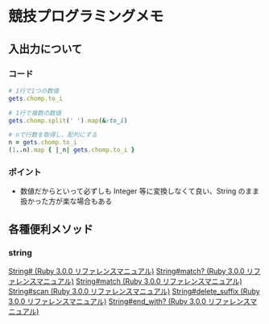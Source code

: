 # 競技プログラミングメモ

## 入出力について

### コード

```rb
# 1行で1つの数値
gets.chomp.to_i

# 1行で複数の数値
gets.chomp.split(' ').map(&:to_i)

# nで行数を取得し、配列にする
n = gets.chomp.to_i
(1..n).map { |_n| gets.chomp.to_i }
```

### ポイント

- 数値だからといって必ずしも Integer 等に変換しなくて良い、String のまま扱かった方が楽な場合もある

## 各種便利メソッド

### string

[String# (Ruby 3.0.0 リファレンスマニュアル)](https://docs.ruby-lang.org/ja/latest/method/String/i/=5b=5d.html)
[String#match? (Ruby 3.0.0 リファレンスマニュアル)](https://docs.ruby-lang.org/ja/latest/method/String/i/match=3f.html)
[String#match (Ruby 3.0.0 リファレンスマニュアル)](https://docs.ruby-lang.org/ja/latest/method/String/i/match.html)
[String#scan (Ruby 3.0.0 リファレンスマニュアル)](https://docs.ruby-lang.org/ja/latest/method/String/i/scan.html)
[String#delete_suffix (Ruby 3.0.0 リファレンスマニュアル)](https://docs.ruby-lang.org/ja/latest/method/String/i/delete_suffix.html)
[String#end_with? (Ruby 3.0.0 リファレンスマニュアル)](https://docs.ruby-lang.org/ja/latest/method/String/i/end_with=3f.html)
